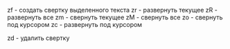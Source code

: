 zf - создать свертку выделенного текста
zr - развернуть текущее
zR - развернуть все
zm - свернуть текущее
zM - свернуть все 
zo - свернуть под курсором
zc - развернуть под курсором

zd - удалить свертку
